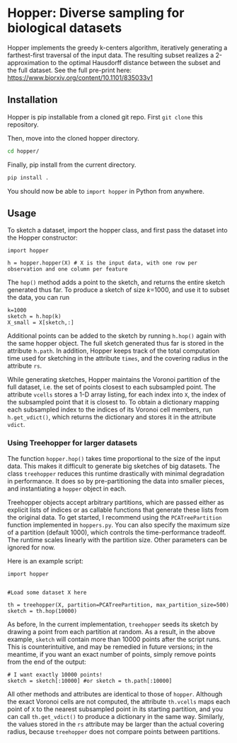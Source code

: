 # Hopper: Diverse sampling for biological datasets

Hopper implements the greedy k-centers algorithm, iteratively generating a farthest-first traversal of the input data. The resulting subset realizes a 2-approximation to the optimal Hausdorff distance between the subset and the full dataset. See the full pre-print here: https://www.biorxiv.org/content/10.1101/835033v1

## Installation
Hopper is pip installable from a cloned git repo. First `git clone` this repository.

Then, move into the cloned hopper directory. 
```bash
cd hopper/
```

Finally, pip install from the current directory.
```bash 
pip install .
```

You should now be able to `import hopper` in Python from anywhere.


## Usage
To sketch a dataset, import the hopper class, and first pass the dataset into the Hopper constructor: 
```
import hopper 

h = hopper.hopper(X) # X is the input data, with one row per observation and one column per feature
```

The `hop()` method adds a point to the sketch, and returns the entire sketch generated thus far. To produce a sketch of size _k_=1000, and use it to subset the data, you can run
```
k=1000
sketch = h.hop(k)
X_small = X[sketch,:]
```
Additional points can be added to the sketch by running `h.hop()` again with the same hopper object. The full sketch generated thus far is stored in the attribute `h.path`. In addition, Hopper keeps track of the total computation time used for sketching in the attribute `times`, and the covering radius in the attribute `rs`. 

While generating sketches, Hopper maintains the Voronoi partition of the full dataset, i.e. the set of points closest to each subsampled point. The attribute `vcells` stores a 1-D array listing, for each index into `X`, the index of the subsampled point that it is closest to. To obtain a dictionary mapping each subsampled index to the indices of its Voronoi cell members, run `h.get_vdict()`, which returns the dictionary and stores it in the attribute `vdict`.

### Using Treehopper for larger datasets

The function `hopper.hop()` takes time proportional to the size of the input data. This makes it difficult to generate big sketches of big datasets. The class `treehopper` reduces this runtime drastically with minimal degradation in performance. It does so by pre-partitioning the data into smaller pieces, and instantiating a `hopper` object in each. 

Treehopper objects accept arbitrary partitions, which are passed either as explicit lists of indices or as callable functions that generate these lists from the original data. To get started, I recommend using the `PCATreePartition` function implemented in `hoppers.py`. You can also specify the maximum size of a partition (default 1000), which controls the time-performance tradeoff. The runtime scales linearly with the partition size. Other parameters can be ignored for now. 

Here is an example script:
```
import hopper


#Load some dataset X here

th = treehopper(X, partition=PCATreePartition, max_partition_size=500)
sketch = th.hop(10000)
```
As before, In the current implementation, `treehopper` seeds its sketch by drawing a point from each partition at random. As a result, in the above example, `sketch` will contain more than 10000 points after the script runs. This is counterintuitive, and may be remedied in future versions; in the meantime, if you want an exact number of points, simply remove points from the end of the output:

 ```
 # I want exactly 10000 points!
 sketch = sketch[:10000] #or sketch = th.path[:10000]
 ```
 
All other methods and attributes are identical to those of `hopper`. Although the exact Voronoi cells are not computed, the attribute `th.vcells` maps each point of `X` to the nearest subsampled point in its starting partition, and you can call `th.get_vdict()` to produce a dictionary in the same way. Similarly, the values stored in the `rs` attribute may be larger than the actual covering radius, because `treehopper` does not compare points between partitions. 





